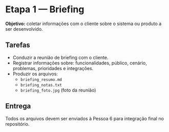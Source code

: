 # Etapa 1 — Briefing

**Objetivo:** coletar informações com o cliente sobre o sistema ou produto a ser desenvolvido.

## Tarefas
- Conduzir a reunião de briefing com o cliente.  
- Registrar informações sobre: funcionalidades, público, cenário, problemas, prioridades e integrações.  
- Produzir os arquivos:
  - `briefing_resumo.md`  
  - `briefing_notas.txt`  
  - `briefing_foto.jpg` (foto da reunião)

## Entrega
Todos os arquivos devem ser enviados à Pessoa 6 para integração final no repositório.
